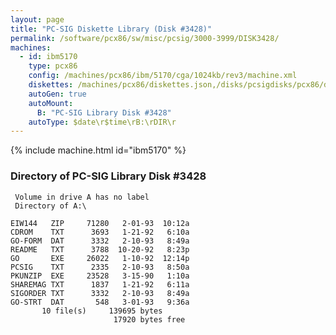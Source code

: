 ```yaml
---
layout: page
title: "PC-SIG Diskette Library (Disk #3428)"
permalink: /software/pcx86/sw/misc/pcsig/3000-3999/DISK3428/
machines:
  - id: ibm5170
    type: pcx86
    config: /machines/pcx86/ibm/5170/cga/1024kb/rev3/machine.xml
    diskettes: /machines/pcx86/diskettes.json,/disks/pcsigdisks/pcx86/diskettes.json
    autoGen: true
    autoMount:
      B: "PC-SIG Library Disk #3428"
    autoType: $date\r$time\rB:\rDIR\r
---
```


{% include machine.html id="ibm5170" %}

### Directory of PC-SIG Library Disk #3428

     Volume in drive A has no label
     Directory of A:\

    EIW144   ZIP     71280   2-01-93  10:12a
    CDROM    TXT      3693   1-21-92   6:10a
    GO-FORM  DAT      3332   2-10-93   8:49a
    README   TXT      3788  10-20-92   8:23p
    GO       EXE     26022   1-10-92  12:14p
    PCSIG    TXT      2335   2-10-93   8:50a
    PKUNZIP  EXE     23528   3-15-90   1:10a
    SHAREMAG TXT      1837   1-21-92   6:11a
    SIGORDER TXT      3332   2-10-93   8:49a
    GO-STRT  DAT       548   3-01-93   9:36a
           10 file(s)     139695 bytes
                           17920 bytes free
